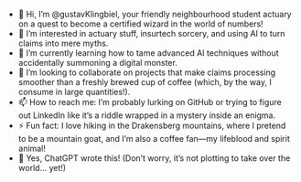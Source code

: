 - 👋 Hi, I’m @gustavKlingbiel, your friendly neighbourhood student actuary on a quest to become a certified wizard in the world of numbers!
- 👀 I’m interested in actuary stuff, insurtech sorcery, and using AI to turn claims into mere myths. 
- 🌱 I’m currently learning how to tame advanced AI techniques without accidentally summoning a digital monster. 
- 💞️ I’m looking to collaborate on projects that make claims processing smoother than a freshly brewed cup of coffee (which, by the way, I consume in large quantities!).
- 📫 How to reach me: I’m probably lurking on GitHub or trying to figure out LinkedIn like it’s a riddle wrapped in a mystery inside an enigma.
- ⚡ Fun fact: I love hiking in the Drakensberg mountains, where I pretend to be a mountain goat, and I’m also a coffee fan—my lifeblood and spirit animal!
- 📝 Yes, ChatGPT wrote this! (Don’t worry, it’s not plotting to take over the world… yet!)

<!---
gustavKlingbiel/gustavKlingbiel is a ✨ special ✨ repository because its `README.md` (this file) appears on your GitHub profile.
You can click the Preview link to take a look at your changes.
--->
